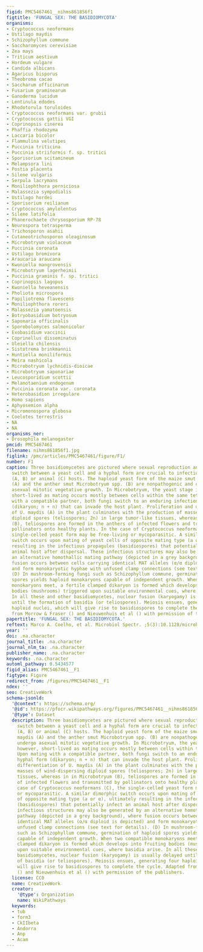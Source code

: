 ```yaml
---
figid: PMC5467461__nihms861856f1
figtitle: 'FUNGAL SEX: THE BASIDIOMYCOTA'
organisms:
- Cryptococcus neoformans
- Ustilago maydis
- Schizophyllum commune
- Saccharomyces cerevisiae
- Zea mays
- Triticum aestivum
- Hordeum vulgare
- Candida albicans
- Agaricus bisporus
- Theobroma cacao
- Saccharum officinarum
- Fusarium graminearum
- Ganoderma lucidum
- Lentinula edodes
- Rhodotorula toruloides
- Cryptococcus neoformans var. grubii
- Cryptococcus gattii VGI
- Coprinopsis cinerea
- Phaffia rhodozyma
- Laccaria bicolor
- Flammulina velutipes
- Puccinia triticina
- Puccinia striiformis f. sp. tritici
- Sporisorium scitamineum
- Melampsora lini
- Postia placenta
- Silene vulgaris
- Serpula lacrymans
- Moniliophthora perniciosa
- Malassezia sympodialis
- Ustilago hordei
- Sporisorium reilianum
- Cryptococcus amylolentus
- Silene latifolia
- Phanerochaete chrysosporium RP-78
- Neurospora tetrasperma
- Trichosporon asahii
- Cutaneotrichosporon oleaginosum
- Microbotryum violaceum
- Puccinia coronata
- Ustilago bromivora
- Araucaria araucana
- Kwoniella mangrovensis
- Microbotryum lagerheimii
- Puccinia graminis f. sp. tritici
- Coprinopsis lagopus
- Kwoniella heveanensis
- Pholiota microspora
- Papiliotrema flavescens
- Moniliophthora roreri
- Malassezia yamatoensis
- Botryobasidium botryosum
- Saponaria officinalis
- Sporobolomyces salmonicolor
- Exobasidium vaccinii
- Coprinellus disseminatus
- Uleiella chilensis
- Sistotrema brinkmannii
- Huntiella moniliformis
- Meira nashicola
- Microbotryum lychnidis-dioicae
- Microbotryum saponariae
- Leucosporidium scottii
- Melanotaenium endogenum
- Puccinia coronata var. coronata
- Heterobasidion irregulare
- Homo sapiens
- Aphyosemion alpha
- Micromonospora globosa
- Coelotes terrestris
- NA
- NA
organisms_ner:
- Drosophila melanogaster
pmcid: PMC5467461
filename: nihms861856f1.jpg
figlink: /pmc/articles/PMC5467461/figure/F1/
number: F1
caption: Three basidiomycetes are pictured where sexual reproduction and a dimorphic
  switch between a yeast cell and a hyphal form are crucial to infection of plant
  (A, B) or animal (C) hosts. The haploid yeast form of the maize smut Ustilago maydis
  (A) and the anther smut Microbotryum spp. (B) are nonpathogenic and can undergo
  asexual mitotic vegetative growth. In Microbotryum, the yeast stage is, however,
  short-lived as mating occurs mostly between cells within the same tetrad. Upon mating
  with a compatible partner, both fungi switch to an enduring infection hyphal form
  (dikaryon; n + n) that can invade the host plant. Proliferation and differentiation
  of U. maydis (A) in the plant culminates with the production of masses of wind-dispersing
  diploid spores (teliospores; 2n) in large tumor-like tissues, whereas in in Microbotryum
  (B), teliospores are formed in the anthers of infected flowers and transmitted by
  pollinators onto healthy plants. In the case of Cryptococcus neoformans (C), the
  single-celled yeast form may be free-living or mycoparasitic. A similar dimorphic
  switch occurs upon mating of yeast cells of opposite mating type (a or α), ultimately
  resulting in the infectious propagules (basidiospores) that potentially infect an
  animal host after dispersal. These infectious structures may also be generated by
  an alternative homothallic mating pathway (depicted in a grey background), where
  fusion occurs between cells carrying identical MAT alleles (α/α diploid is depicted)
  and form monokaryotic hyphae with unfused clamp connections (see text for details).
  (D) In mushroom-forming fungi such as Schizophyllum commune, germination of haploid
  spores yields haploid monokaryons capable of independent growth. When two compatible
  monokaryons meet, a fertile clamped dikaryon is formed which develops into fruiting
  bodies (mushrooms) triggered upon suitable environmental cues, where basidia arise.
  In all these and other basidiomycetes, nuclear fusion (karyogamy) is usually delayed
  until the formation of basidia (or teliospores). Meiosis ensues, generating four
  haploid nuclei, which will give rise to basidiospores to complete the cycle. Adapted
  from Morrow & Fraser () and Nieuwenhuis et al () with permission of the publishers.
papertitle: 'FUNGAL SEX: THE BASIDIOMYCOTA.'
reftext: Marco A. Coelho, et al. Microbiol Spectr. ;5(3):10.1128/microbiolspec.FUNK-0046-2016.
year: ''
doi: .na.character
journal_title: .na.character
journal_nlm_ta: .na.character
publisher_name: .na.character
keywords: .na.character
automl_pathway: 0.5434577
figid_alias: PMC5467461__F1
figtype: Figure
redirect_from: /figures/PMC5467461__F1
ndex: ''
seo: CreativeWork
schema-jsonld:
  '@context': https://schema.org/
  '@id': https://pfocr.wikipathways.org/figures/PMC5467461__nihms861856f1.html
  '@type': Dataset
  description: Three basidiomycetes are pictured where sexual reproduction and a dimorphic
    switch between a yeast cell and a hyphal form are crucial to infection of plant
    (A, B) or animal (C) hosts. The haploid yeast form of the maize smut Ustilago
    maydis (A) and the anther smut Microbotryum spp. (B) are nonpathogenic and can
    undergo asexual mitotic vegetative growth. In Microbotryum, the yeast stage is,
    however, short-lived as mating occurs mostly between cells within the same tetrad.
    Upon mating with a compatible partner, both fungi switch to an enduring infection
    hyphal form (dikaryon; n + n) that can invade the host plant. Proliferation and
    differentiation of U. maydis (A) in the plant culminates with the production of
    masses of wind-dispersing diploid spores (teliospores; 2n) in large tumor-like
    tissues, whereas in in Microbotryum (B), teliospores are formed in the anthers
    of infected flowers and transmitted by pollinators onto healthy plants. In the
    case of Cryptococcus neoformans (C), the single-celled yeast form may be free-living
    or mycoparasitic. A similar dimorphic switch occurs upon mating of yeast cells
    of opposite mating type (a or α), ultimately resulting in the infectious propagules
    (basidiospores) that potentially infect an animal host after dispersal. These
    infectious structures may also be generated by an alternative homothallic mating
    pathway (depicted in a grey background), where fusion occurs between cells carrying
    identical MAT alleles (α/α diploid is depicted) and form monokaryotic hyphae with
    unfused clamp connections (see text for details). (D) In mushroom-forming fungi
    such as Schizophyllum commune, germination of haploid spores yields haploid monokaryons
    capable of independent growth. When two compatible monokaryons meet, a fertile
    clamped dikaryon is formed which develops into fruiting bodies (mushrooms) triggered
    upon suitable environmental cues, where basidia arise. In all these and other
    basidiomycetes, nuclear fusion (karyogamy) is usually delayed until the formation
    of basidia (or teliospores). Meiosis ensues, generating four haploid nuclei, which
    will give rise to basidiospores to complete the cycle. Adapted from Morrow & Fraser
    () and Nieuwenhuis et al () with permission of the publishers.
  license: CC0
  name: CreativeWork
  creator:
    '@type': Organization
    name: WikiPathways
  keywords:
  - tub
  - form3
  - CkIIbeta
  - Andorra
  - Anp
  - Acam
---
```

